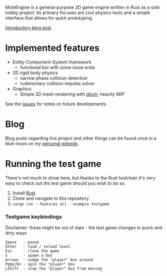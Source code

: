 MoleEngine is a general-purpose 2D game engine written in Rust as a solo hobby project.
Its primary focuses are cool physics tools and a simple interface that allows for quick prototyping.

[Introductory blog post](https://moletrooper.github.io/blog/2018/09/moleengine-part-0-introduction/)

# Implemented features

* Entity-Component-System framework
    * functional but with some loose ends
* 2D rigid body physics
    * narrow phase collision detection
    * rudimentary collision impulse solver
* Graphics
    * Simple 2D mesh rendering with [glium](https://github.com/glium/glium); heavily WIP

See the [issues](https://github.com/MoleTrooper/moleengine/issues) for notes on future developments.

# Blog

Blog posts regarding this project and other things can be found
once in a blue moon on my [personal website](https://moletrooper.github.io/blog/).

# Running the test game

There's not much to show here, but thanks to the Rust toolchain it's very easy to
check out the test game should you wish to do so.

1. Install [Rust](https://www.rust-lang.org/learn/get-started)
2. Clone and navigate to this repository
3. `cargo run --features all --example testgame`

### Testgame keybindings

Disclaimer: these might be out of date - the test game changes in quick and dirty ways

```
Space   - pause
Enter   - load / reload level
Esc     - close the game
S       - spawn a box
Arrows  - nudge the "player" box around
PgUp/Dn - spin the "player" box
LShift  - stop the "player" box from moving
```
